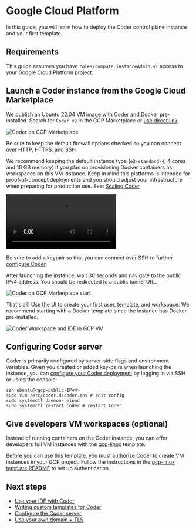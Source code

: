 # Google Cloud Platform

In this guide, you will learn how to deploy the Coder control plane instance and
your first template.

## Requirements

This guide assumes you have `roles/compute.instanceAdmin.v1` access to your
Google Cloud Platform project.

## Launch a Coder instance from the Google Cloud Marketplace

We publish an Ubuntu 22.04 VM image with Coder and Docker pre-installed. Search
for `Coder v2` in the GCP Marketplace or
[use direct link](https://console.cloud.google.com/marketplace/product/coder-enterprise-market-public/coder-v2).

![Coder on GCP Marketplace](../../images/platforms/gcp/marketplace.png)

Be sure to keep the default firewall options checked so you can connect over
HTTP, HTTPS, and SSH.

We recommend keeping the default instance type (`e2-standard-4`, 4 cores and 16
GB memory) if you plan on provisioning Docker containers as workspaces on this
VM instance. Keep in mind this platforms is intended for proof-of-concept
deployments and you should adjust your infrastructure when preparing for
production use. See: [Scaling Coder](../../admin/infrastructure/index.md)

<video autoplay playsinline loop>
  <source src="https://github.com/coder/coder/blob/main/docs/images/platforms/gcp/launch.mp4?raw=true" type="video/mp4">
Your browser does not support the video tag.
</video>

Be sure to add a keypair so that you can connect over SSH to further
[configure Coder](../../admin/setup/index.md).

After launching the instance, wait 30 seconds and navigate to the public IPv4
address. You should be redirected to a public tunnel URL.

![Coder on GCP Marketplace start](../../images/platforms/gcp/start.png)

That's all! Use the UI to create your first user, template, and workspace. We
recommend starting with a Docker template since the instance has Docker
pre-installed.

![Coder Workspace and IDE in GCP VM](../../images/platforms/aws/workspace.png)

## Configuring Coder server

Coder is primarily configured by server-side flags and environment variables.
Given you created or added key-pairs when launching the instance, you can
[configure your Coder deployment](../../admin/setup/index.md) by logging in via
SSH or using the console:

```shell
ssh ubuntu@<gcp-public-IPv4>
sudo vim /etc/coder.d/coder.env # edit config
sudo systemctl daemon-reload
sudo systemctl restart coder # restart Coder
```

## Give developers VM workspaces (optional)

Instead of running containers on the Coder instance, you can offer developers
full VM instances with the
[gcp-linux](https://github.com/coder/coder/tree/main/examples/templates/gcp-linux)
template.

Before you can use this template, you must authorize Coder to create VM
instances in your GCP project. Follow the instructions in the
[gcp-linux template README](https://github.com/coder/coder/tree/main/examples/templates/gcp-linux#authentication)
to set up authentication.

## Next steps

- [Use your IDE with Coder](../../user-guides/workspace-access/index.md)
- [Writing custom templates for Coder](../../admin/templates/index.md)
- [Configure the Coder server](../../admin/setup/index.md)
- [Use your own domain + TLS](../../admin/setup/index.md#tls--reverse-proxy)
